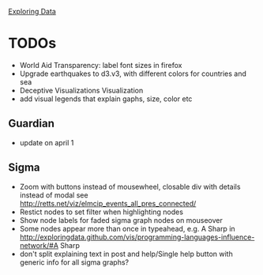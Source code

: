 [Exploring Data](http://exploringdata.github.com/)

# TODOs

* World Aid Transparency: label font sizes in firefox
* Upgrade earthquakes to d3.v3, with different colors for countries and sea
* Deceptive Visualizations Visualization
* add visual legends that explain gaphs, size, color etc

## Guardian

* update on april 1

## Sigma

* Zoom with buttons instead of mousewheel, closable div with details instead of modal see http://retts.net/viz/elmcip_events_all_pres_connected/
* Restict nodes to set filter when highlighting nodes
* Show node labels for faded sigma graph nodes on mouseover
* Some nodes appear more than once in typeahead, e.g. A Sharp in http://exploringdata.github.com/vis/programming-languages-influence-network/#A Sharp
* don't split explaining text in post and help/Single help button with generic info for all sigma graphs?